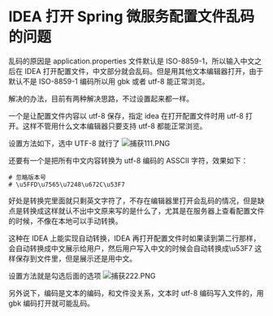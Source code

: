 # IDEA 打开 Spring 微服务配置文件乱码的问题

乱码的原因是 application.properties 文件默认是 ISO-8859-1，所以输入中文之后在 IDEA 打开配置文件，中文部分就会乱码。但是用其他文本编辑器打开，由于默认不是 ISO-8859-1 编码所以用 gbk 或者 utf-8 能正常浏览。

解决的办法，目前有两种解决思路，不过设置起来都一样。

一个是让配置文件内容以 utf-8 保存，指定 idea 在打开配置文件时用 utf-8 打开。这样不管用什么文本编辑器只要支持 utf-8 都能正常浏览。

设置方法如下，选中 UTF-8 就行了
![捕获111.PNG]()

还要有一个是把所有中文内容转换为 utf-8 编码的 ASSCII 字符，效果如下：

```text
# 忽略版本号
# \u5FFD\u7565\u7248\u672C\u53F7
```

好处是转换完里面就只剩英文字符了，不存在编辑器里打开会乱码的情况，但是缺点是转换成这样就认不出中文原来写的是什么了，尤其是在服务器上查看配置文件的时候，不像在本地可以手动转换。

这种在 IDEA 上能实现自动转换，IDEA 再打开配置文件时如果读到第二行那样，会自动转换成中文展示给用户，然后用户写入中文的时候会自动转换成\u53F7 这样保存到文件里，但是展示还是用中文。

设置方法就是勾选后面的选项
![捕获222.PNG]()

另外说下，编码是文本的编码，和文件没关系，文本时 utf-8 编码写入文件的，用 gbk 编码打开就可能乱码。
